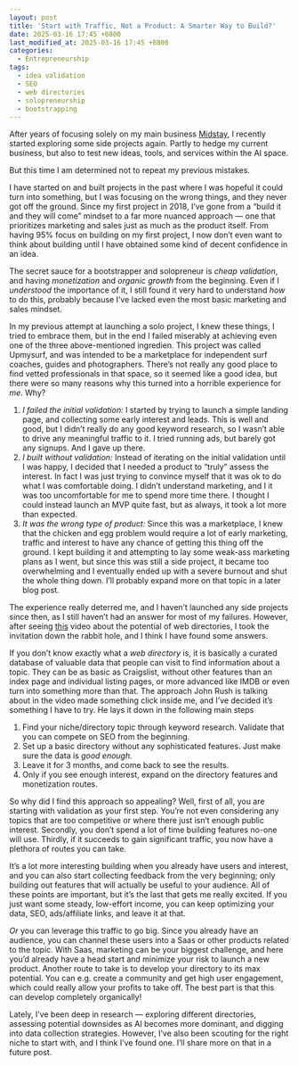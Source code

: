 ```yaml
---
layout: post
title: 'Start with Traffic, Not a Product: A Smarter Way to Build?'
date: 2025-03-16 17:45 +0800
last_modified_at: 2025-03-16 17:45 +0800
categories:
  - Entrepreneurship
tags:
  - idea validation
  - SEO
  - web directories
  - solopreneurship
  - bootstrapping
---
```


After years of focusing solely on my main business [Midstay](https://www.midstay.com), I recently started exploring some side projects again. Partly to hedge my current business, but also to test new ideas, tools, and services within the AI space. 

But this time I am determined not to repeat my previous mistakes.

I have started on and built projects in the past where I was hopeful it could turn into something, but I was focusing on the wrong things, and they never got off the ground. Since my first project in 2018, I’ve gone from a “build it and they will come” mindset to a far more nuanced approach — one that prioritizes marketing and sales just as much as the product itself. From having 95% focus on building on my first project, I now don’t even want to think about building until I have obtained some kind of decent confidence in an idea.

The secret sauce for a bootstrapper and solopreneur is *cheap validation*, and having *monetization* and *organic growth* from the beginning. Even if I *understood* the importance of it, I still found it very hard to understand *how* to do this, probably because I’ve lacked even the most basic marketing and sales mindset. 

In my previous attempt at launching a solo project, I knew these things, I tried to embrace them, but in the end I failed miserably at achieving even one of the three above-mentioned ingredien. This project was called Upmysurf, and was intended to be a marketplace for independent surf coaches, guides and photographers. There’s not really any good place to find vetted professionals in that space, so it seemed like a good idea, but there were so many reasons why this turned into a horrible experience for *me*. Why?

1. *I failed the initial validation:* I started by trying to launch a simple landing page, and collecting some early interest and leads. This is well and good, but I didn’t really do any good keyword research, so I wasn’t able to drive any meaningful traffic to it. I tried running ads, but barely got any signups. And I gave up there.
2. *I built without validation:* Instead of iterating on the initial validation until I was happy, I decided that I needed a product to “truly” assess the interest. In fact I was just trying to convince myself that it was ok to do what I was comfortable doing. I didn’t understand marketing, and I it was too uncomfortable for me to spend more time there. I thought I could instead launch an MVP quite fast, but as always, it took a lot more than expected.
3. *It was the wrong type of product:* Since this was a marketplace, I knew that the chicken and egg problem would require a lot of early marketing, traffic and interest to have any chance of getting this thing off the ground. I kept building it and attempting to lay some weak-ass marketing plans as I went, but since this was still a side project, it became too overwhelming and I eventually ended up with a severe burnout and shut the whole thing down. I’ll probably expand more on that topic in a later blog post.

The experience really deterred me, and I haven’t launched any side projects since then, as I still haven’t had an answer for most of my failures. However, after seeing [this](https://www.youtube.com/watch?v=hPveUtta0Es&t=8s&pp=ygUXZ3JlZyBpc2VuYmVyZyBkaXJlY3Rvcnk%3D) video about the potential of web directories, I took the invitation down the rabbit hole, and I think I have found some answers.

If you don’t know exactly what a *web directory* is, it is basically a curated database of valuable data that people can visit to find information about a topic. They can be as basic as Craigslist, without other features than an index page and individual listing pages, or more advanced like IMDB or even turn into something more than that. The approach John Rush is talking about in the video made something click inside me, and I’ve decided it’s something I have to try. He lays it down in the following main steps

1. Find your niche/directory topic through keyword research. Validate that you can compete on SEO from the beginning. 
2. Set up a basic directory without any sophisticated features. Just make sure the data is *good enough.*
3. Leave it for 3 months, and come back to see the results.
4. Only if you see enough interest, expand on the directory features and monetization routes.

So why did I find this approach so appealing? Well, first of all, you are starting with validation as your first step. You’re not even considering any topics that are too competitive or where there just isn’t enough public interest. Secondly, you don’t spend a lot of time building features no-one will use. Thirdly, if it succeeds to gain significant traffic, you now have a plethora of routes you can take.

It’s a lot more interesting building when you already have users and interest, and you can also start collecting feedback from the very beginning; only building out features that will actually be useful to your audience. All of these points are important, but it’s the last that gets me really excited. If you just want some steady, low-effort income, you can keep optimizing your data, SEO, ads/affiliate links, and leave it at that. 

*Or* you can leverage this traffic to go big. Since you already have an audience, you can channel these users into a Saas or other products related to the topic. With Saas, marketing can be your biggest challenge, and here you’d already have a head start and minimize your risk to launch a new product. Another route to take is to develop your directory to its max potential. You can e.g. create a community and get high user engagement, which could really allow your profits to take off. The best part is that this can develop completely organically! 

Lately, I’ve been deep in research — exploring different directories, assessing potential downsides as AI becomes more dominant, and digging into data collection strategies. However, I’ve also been scouting for the right niche to start with, and I think I’ve found one. I’ll share more on that in a future post.